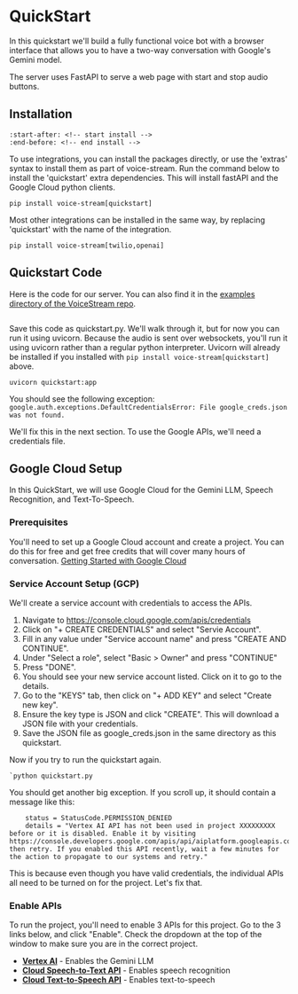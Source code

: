 # QuickStart

In this quickstart we'll build a fully functional voice bot with a browser interface that allows you to have a two-way 
conversation with Google's Gemini model.

The server uses FastAPI to serve a web page with start and stop audio buttons.   

## Installation

```{include} ../README.md
:start-after: <!-- start install -->
:end-before: <!-- end install -->
```

To use integrations, you can install the packages directly, or use the 'extras' syntax to install them as part of voice-stream.
Run the command below to install the 'quickstart' extra dependencies.  This will install fastAPI and the Google Cloud python clients.

   ```text
   pip install voice-stream[quickstart]
   ```

Most other integrations can be installed in the same way, by replacing 'quickstart' with the name of the integration.

   ```text
   pip install voice-stream[twilio,openai]
   ```

## Quickstart Code

Here is the code for our server.  You can also find it in the [examples directory of the VoiceStream repo](https://github.com/DaveDeCaprio/voice-stream/blob/main/examples/quickstart.py).

```{include} ../examples/quickstart.py
```

Save this code as quickstart.py.  We'll walk through it, but for now you can run it using uvicorn.  Because the audio is
sent over websockets, you'll run it using uvicorn rather than a regular python interpreter.  Uvicorn will already be 
installed if you installed with `pip install voice-stream[quickstart]` above.

```text
uvicorn quickstart:app
````

You should see the following exception:
```google.auth.exceptions.DefaultCredentialsError: File google_creds.json was not found.```

We'll fix this in the next section.  To use the Google APIs, we'll need a credentials file. 

## Google Cloud Setup

In this QuickStart, we will use Google Cloud for the Gemini LLM, Speech Recognition, and Text-To-Speech.  

### Prerequisites
You'll need to set up a Google Cloud account and create a project.  You can do this for free and get free credits that will cover many hours of conversation.
[Getting Started with Google Cloud](https://console.cloud.google.com/getting-started)    

### Service Account Setup (GCP)

We'll create a service account with credentials to access the APIs.

1. Navigate to https://console.cloud.google.com/apis/credentials
2. Click on "+ CREATE CREDENTIALS" and select "Servie Account".
3. Fill in any value under "Service account name" and press "CREATE AND CONTINUE".
4. Under "Select a role", select "Basic > Owner" and press "CONTINUE"
5. Press "DONE".
4. You should see your new service account listed.  Click on it to go to the details.
5. Go to the "KEYS" tab, then click on "+ ADD KEY" and select "Create new key". 
6. Ensure the key type is JSON and click "CREATE".  This will download a JSON file with your credentials.
7. Save the JSON file as google_creds.json in the same directory as this quickstart.

Now if you try to run the quickstart again.
```text
`python quickstart.py
````
You should get another big exception.  If you scroll up, it should contain a message like this: 

```
    status = StatusCode.PERMISSION_DENIED
    details = "Vertex AI API has not been used in project XXXXXXXXX before or it is disabled. Enable it by visiting https://console.developers.google.com/apis/api/aiplatform.googleapis.com/overview then retry. If you enabled this API recently, wait a few minutes for the action to propagate to our systems and retry."
```

This is because even though you have valid credentials, the individual APIs all need to be turned on for the project.  Let's fix that.


### Enable APIs 

To run the project, you'll need to enable 3 APIs for this project.  Go to the 3 links below, and click "Enable".  Check the dropdown at the top of the window to make sure you are in the correct project.

* **[Vertex AI](https://console.cloud.google.com/apis/library/aiplatform.googleapis.com)** - Enables the Gemini LLM
* **[Cloud Speech-to-Text API](https://console.cloud.google.com/apis/library/speech.googleapis.com)** - Enables speech recognition
* **[Cloud Text-to-Speech API](https://console.developers.google.com/apis/api/texttospeech.googleapis.com/overview)** - Enables text-to-speech




